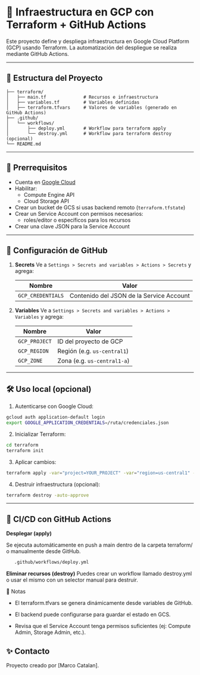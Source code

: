 # 🚀 Infraestructura en GCP con Terraform + GitHub Actions

Este proyecto define y despliega infraestructura en Google Cloud Platform (GCP) usando Terraform. La automatización del despliegue se realiza mediante GitHub Actions.

---

## 📁 Estructura del Proyecto

```text
├── terraform/
│   ├── main.tf              # Recursos e infraestructura
│   ├── variables.tf         # Variables definidas
│   ├── terraform.tfvars     # Valores de variables (generado en GitHub Actions)
├── .github/
│   └── workflows/
│       ├── deploy.yml       # Workflow para terraform apply
│       └── destroy.yml      # Workflow para terraform destroy (opcional)
└── README.md
```
---

## 🧩 Prerrequisitos

- Cuenta en [Google Cloud](https://console.cloud.google.com/)
- Habilitar:
  - Compute Engine API
  - Cloud Storage API
- Crear un bucket de GCS si usas backend remoto (`terraform.tfstate`)
- Crear un Service Account con permisos necesarios:
  - roles/editor o específicos para los recursos
- Crear una clave JSON para la Service Account

---

## 🔐 Configuración de GitHub

1. **Secrets**
   Ve a `Settings > Secrets and variables > Actions > Secrets` y agrega:

   | Nombre              | Valor                                      |
   |---------------------|--------------------------------------------|
   | `GCP_CREDENTIALS`   | Contenido del JSON de la Service Account   |

2. **Variables**
   Ve a `Settings > Secrets and variables > Actions > Variables` y agrega:

   | Nombre         | Valor                   |
   |----------------|-------------------------|
   | `GCP_PROJECT`  | ID del proyecto de GCP  |
   | `GCP_REGION`   | Región (e.g. `us-central1`) |
   | `GCP_ZONE`     | Zona (e.g. `us-central1-a`) |

---

## 🛠️ Uso local (opcional)

1. Autenticarse con Google Cloud:

```bash
gcloud auth application-default login
export GOOGLE_APPLICATION_CREDENTIALS=/ruta/credenciales.json
```

2. Inicializar Terraform:

```bash
cd terraform
terraform init
```

3. Aplicar cambios:
```bash
terraform apply -var="project=YOUR_PROJECT" -var="region=us-central1" -var="zone=us-central1-a" -auto-approve
```

4. Destruir infraestructura (opcional):
```bash
terraform destroy -auto-approve
```
---

## 🤖 CI/CD con GitHub Actions

**Desplegar (apply)**

Se ejecuta automáticamente en push a main dentro de la carpeta terraform/ o manualmente desde GitHub.


```bash
   .github/workflows/deploy.yml
   ```

**Eliminar recursos (destroy)**
Puedes crear un workflow llamado destroy.yml o usar el mismo con un selector manual para destruir.

📌 Notas

 - El terraform.tfvars se genera dinámicamente desde variables de GitHub.

 - El backend puede configurarse para guardar el estado en GCS.

 - Revisa que el Service Account tenga permisos suficientes (ej: Compute Admin, Storage Admin, etc.).

## ✨ Contacto
Proyecto creado por [Marco Catalan].

